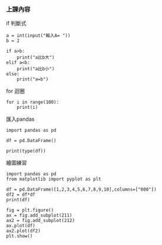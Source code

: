 ### 上課內容

if 判斷式
```python=
a = int(input("輸入A= "))
b = 2

if a>b:
    print("a比b大")
elif a<b:
    print("a比b小")
else:
    print("a=b")
```

for 迴圈


```python=  
for i in range(100):
    print(i)
```

匯入pandas

```python=
import pandas as pd 

df = pd.DataFrame()

print(type(df))
```

繪圖練習

```python=
import pandas as pd
from matplotlib import pyplot as plt

df = pd.DataFrame([1,2,3,4,5,6,7,8,9,10],columns=["000"])
df2 = df*df
print(df)

fig = plt.figure()
ax = fig.add_subplot(211)
ax2 = fig.add_subplot(212)
ax.plot(df)
ax2.plot(df2)
plt.show()

```